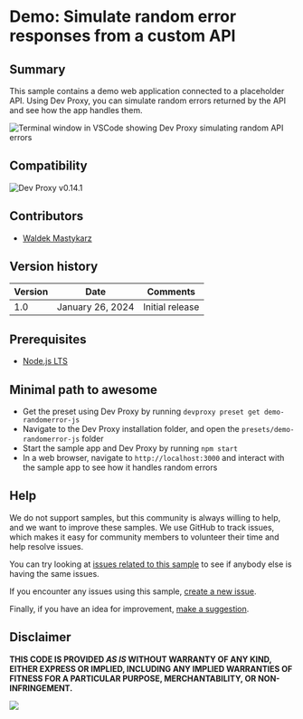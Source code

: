 # Demo: Simulate random error responses from a custom API

## Summary

This sample contains a demo web application connected to a placeholder API. Using Dev Proxy, you can simulate random errors returned by the API and see how the app handles them.

![Terminal window in VSCode showing Dev Proxy simulating random API errors](assets/devproxy-randomerrors.png)

## Compatibility

![Dev Proxy v0.14.1](https://img.shields.io/badge/devproxy-v0.14.1-green.svg)

## Contributors

- [Waldek Mastykarz](https://github.com/waldekmastykarz)

## Version history

Version|Date|Comments
-------|----|--------
1.0|January 26, 2024|Initial release

## Prerequisites

- [Node.js LTS](https://nodejs.org)

## Minimal path to awesome

- Get the preset using Dev Proxy by running `devproxy preset get demo-randomerror-js`
- Navigate to the Dev Proxy installation folder, and open the `presets/demo-randomerror-js` folder
- Start the sample app and Dev Proxy by running `npm start`
- In a web browser, navigate to `http://localhost:3000` and interact with the sample app to see how it handles random errors

## Help

We do not support samples, but this community is always willing to help, and we want to improve these samples. We use GitHub to track issues, which makes it easy for  community members to volunteer their time and help resolve issues.

You can try looking at [issues related to this sample](https://github.com/pnp/proxy-samples/issues?q=label%3A%22sample%3A%20demo-randomerror-js%22) to see if anybody else is having the same issues.

If you encounter any issues using this sample, [create a new issue](https://github.com/pnp/proxy-samples/issues/new).

Finally, if you have an idea for improvement, [make a suggestion](https://github.com/pnp/proxy-samples/issues/new).

## Disclaimer

**THIS CODE IS PROVIDED *AS IS* WITHOUT WARRANTY OF ANY KIND, EITHER EXPRESS OR IMPLIED, INCLUDING ANY IMPLIED WARRANTIES OF FITNESS FOR A PARTICULAR PURPOSE, MERCHANTABILITY, OR NON-INFRINGEMENT.**

![](https://m365-visitor-stats.azurewebsites.net/SamplesGallery/pnp-devproxy-demo-randomerror-js)
